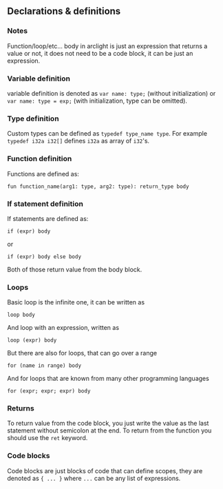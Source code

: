 ## Declarations & definitions

### Notes

Function/loop/etc... body in arclight is just an expression that returns a value or not, it does not need to be a code block, it can be just an expression.

### Variable definition

variable definition is denoted as `var name: type;` (without initialization)
or `var name: type = exp;` (with initialization, type can be omitted).

### Type definition

Custom types can be defined as `typedef type_name type`. For example `typedef i32a i32[]` defines `i32a` as array of `i32`\'s.

### Function definition

Functions are defined as:

```
fun function_name(arg1: type, arg2: type): return_type body
```

### If statement definition

If statements are defined as:

```
if (expr) body
```

or

```
if (expr) body else body
```

Both of those return value from the body block.

### Loops

Basic loop is the infinite one, it can be written as

```
loop body
```

And loop with an expression, written as

```
loop (expr) body
```

But there are also for loops, that can go over a range

```
for (name in range) body
```

And for loops that are known from many other programming languages

```
for (expr; expr; expr) body
```

### Returns

To return value from the code block, you just write the value as the last statement without semicolon at the end. To return from the function you should use the `ret` keyword.

### Code blocks

Code blocks are just blocks of code that can define scopes, they are denoted as `{ ... }` where `...` can be any list of expressions.
